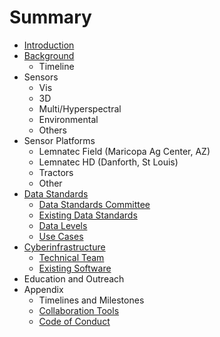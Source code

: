 # Summary

* [Introduction](README.md)
* [Background](chapter1.md)
   * Timeline
* Sensors
  * Vis
  * 3D
  * Multi/Hyperspectral
  * Environmental
  * Others
* Sensor Platforms
  * Lemnatec Field (Maricopa Ag Center, AZ)
  * Lemnatec HD (Danforth, St Louis)
  * Tractors
  * Other
* [Data Standards](datastandards.md)
   * [Data Standards Committee](data_standards_committee.md)
   * [Existing Data Standards](existing_data_standards.md)
   * [Data Levels](data_levels.md)
   * [Use Cases](use_cases.md)
* [Cyberinfrastructure](cyberinfrastructure.md)
   * [Technical Team](people.md)
   * [Existing Software](existing_software.md)
* Education and Outreach
* Appendix
   * Timelines and Milestones
   * [Collaboration Tools](collaboration_tools.md)
   * [Code of Conduct](code_of_conduct.md)

